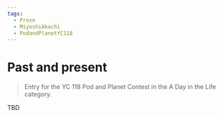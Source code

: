 ```yaml
---
tags:
  - Prose
  - MiyoshiAkachi
  - PodandPlanetYC118
---
```


# Past and present

> Entry for the YC 118 Pod and Planet Contest in the A Day in the Life category.

TBD
